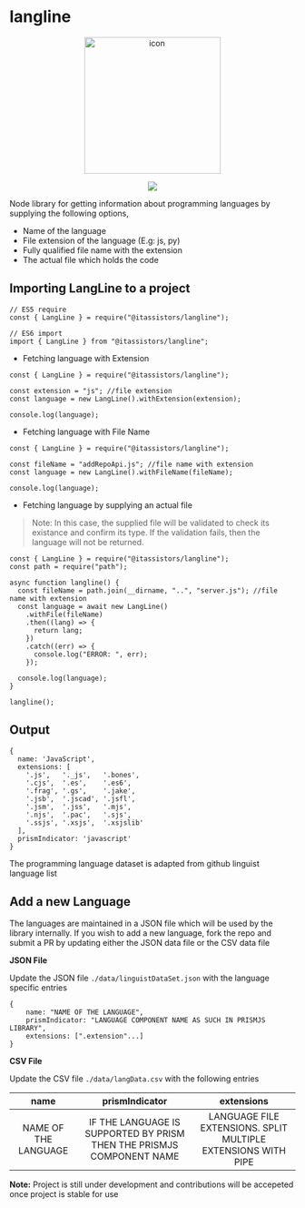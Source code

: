 # langline

<p align="center">
    <p align="center">
        <img width="240" alt="icon" src="https://user-images.githubusercontent.com/47709856/91642490-5eab0580-ea49-11ea-97ec-3bc64cc4a9a5.png">
    </p>
    <p align="center">
        <img src="https://github.com/neel1996/langline/workflows/langline%20primray%20pipeline/badge.svg" />
    </p>
</p>

Node library for getting information about programming languages by supplying the following options,

- Name of the language
- File extension of the language (E.g: js, py)
- Fully qualified file name with the extension
- The actual file which holds the code

## Importing LangLine to a project

```
// ES5 require
const { LangLine } = require("@itassistors/langline");

// ES6 import
import { LangLine } from "@itassistors/langline";
```

- Fetching language with Extension

```
const { LangLine } = require("@itassistors/langline");

const extension = "js"; //file extension
const language = new LangLine().withExtension(extension);

console.log(language);
```

- Fetching language with File Name

```
const { LangLine } = require("@itassistors/langline");

const fileName = "addRepoApi.js"; //file name with extension
const language = new LangLine().withFileName(fileName);

console.log(language);
```

- Fetching language by supplying an actual file

>Note: In this case, the supplied file will be validated to check its existance and confirm its type. If the validation fails, then the language will not be returned. 

```
const { LangLine } = require("@itassistors/langline");
const path = require("path");

async function langline() {
  const fileName = path.join(__dirname, "..", "server.js"); //file name with extension
  const language = await new LangLine()
    .withFile(fileName)
    .then((lang) => {
      return lang;
    })
    .catch((err) => {
      console.log("ERROR: ", err);
    });

  console.log(language);
}

langline();
```

## Output

```
{
  name: 'JavaScript',
  extensions: [
    '.js',   '._js',   '.bones',
    '.cjs',  '.es',    '.es6',
    '.frag', '.gs',    '.jake',
    '.jsb',  '.jscad', '.jsfl',
    '.jsm',  '.jss',   '.mjs',
    '.njs',  '.pac',   '.sjs',
    '.ssjs', '.xsjs',  '.xsjslib'
  ],
  prismIndicator: 'javascript'
}
```

The programming language dataset is adapted from github linguist language list

## Add a new Language

The languages are maintained in a JSON file which will be used by the library internally. If you wish to add a new language, fork the repo and submit a PR by updating either the JSON data file or the CSV data file

**JSON File**

Update the JSON file `./data/linguistDataSet.json` with the language specific entries 

```
{
    name: "NAME OF THE LANGUAGE",
    prismIndicator: "LANGUAGE COMPONENT NAME AS SUCH IN PRISMJS LIBRARY",
    extensions: [".extension"...]
}
```

**CSV File**

Update the CSV file `./data/langData.csv` with the following entries

| name | prismIndicator | extensions |
| :-: | :-: | :-: |
| NAME OF THE LANGUAGE | IF THE LANGUAGE IS SUPPORTED BY PRISM THEN THE PRISMJS COMPONENT NAME | LANGUAGE FILE EXTENSIONS. SPLIT MULTIPLE EXTENSIONS WITH PIPE | 

**Note:** Project is still under development and contributions will be accepeted once project is stable for use
